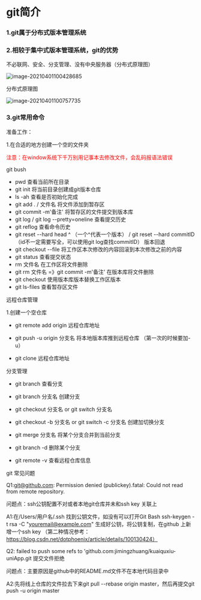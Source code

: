 # git简介





### 1.git属于分布式版本管理系统


### 2.相较于集中式版本管理系统，git的优势

不必联网、安全、分支管理、没有中央服务器（分布式原理图）

![image-20210401100428685](C:\Users\T\AppData\Roaming\Typora\typora-user-images\image-20210401100428685.png)



分布式原理图

![image-20210401100757735](C:\Users\T\AppData\Roaming\Typora\typora-user-images\image-20210401100757735.png)

### 3.git常用命令

准备工作：

1.在合适的地方创建一个空的文件夹

<span style="color:red">注意：在window系统下千万别用记事本去修改文件，会乱码报语法错误</span>

git bush

- pwd	      查看当前所在目录
- git init       将当前目录创建成git版本仓库
- ls -ah         查看是否初始化完成
- git add . /  文件名   将文件添加到暂存区
- git commit -m'备注'     将暂存区的文件提交到版本库
- git log / git log --pretty=oneline       查看提交历史
- git reflog  查看命令历史
- git reset --hard head ^ （一个^代表一个版本） /  git reset --hard  commitID  （id不一定需要写全，可以使用git log查找commitID）   版本回退
- git checkout --file    将工作区本次修改的内容回滚到本次修改之前的内容
- git status 查看提交状态
- rm 文件名   在工作区将文件删除
- git rm 文件名 =》git commit -m'备注'  在版本库将文件删除
- git checkout 使用版本库版本替换工作区版本
- git ls-files 查看暂存区文件

远程仓库管理

1.创建一个空仓库

- git remote add origin  远程仓库地址

- git push -u origin 分支名   将本地版本库推到远程仓库  （第一次的时候要加-u）

- git clone  远程仓库地址


分支管理

- git branch 查看分支

- git branch 分支名  创建分支

- git checkout 分支名 or git switch 分支名

- git checkout -b 分支名  or  git switch -c 分支名  创建加切换分支

- git merge 分支名 将某个分支合并到当前分支

- git branch -d <name>  删除某个分支

- git remote -v 查看远程仓库信息
  
git 常见问题
  
  Q1:git@github.com: Permission denied (publickey).fatal: Could not read from remote repository.
  
  问题点：ssh公钥配置不对或者本地git仓库并未和ssh key 关联上
  
  A1:在/Users/用户名/.ssh 找到公钥文件，如没有可以打开Git Bash
     ssh-keygen -t rsa -C "youremail@example.com" 生成好公钥，将公钥复制，在github 上新增一个ssh key
     （第二种情况参考：https://blog.csdn.net/dotphoenix/article/details/100130424）
  
  
  Q2: failed to push some refs to 'github.com:jimingzhuang/kuaiquxiu-uniApp.git 提交文件拒绝
  
  问题点：主要原因是github中的README.md文件不在本地代码目录中
  
  A2:先将线上仓库的文件拉去下来git pull --rebase origin master，然后再提交git push -u origin master
  












